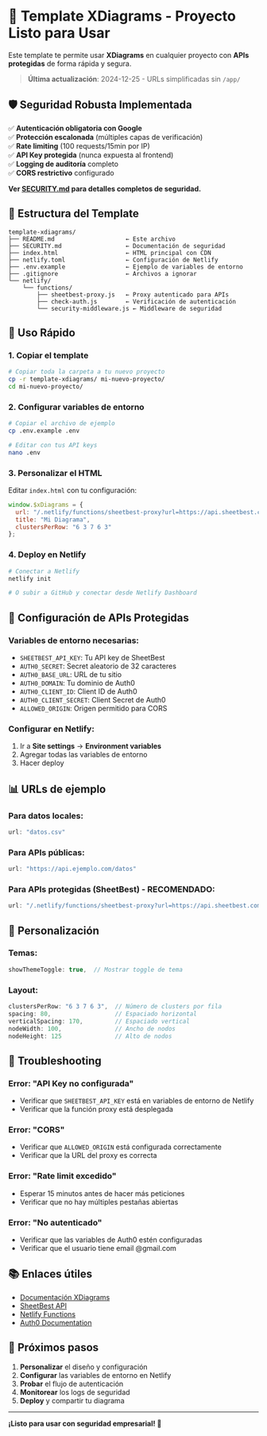 # 🚀 Template XDiagrams - Proyecto Listo para Usar

Este template te permite usar **XDiagrams** en cualquier proyecto con **APIs protegidas** de forma rápida y segura.

> **Última actualización**: 2024-12-25 - URLs simplificadas sin `/app/`

## 🛡️ Seguridad Robusta Implementada

✅ **Autenticación obligatoria con Google**  
✅ **Protección escalonada** (múltiples capas de verificación)  
✅ **Rate limiting** (100 requests/15min por IP)  
✅ **API Key protegida** (nunca expuesta al frontend)  
✅ **Logging de auditoría** completo  
✅ **CORS restrictivo** configurado  

**Ver [SECURITY.md](./SECURITY.md) para detalles completos de seguridad.**

## 📁 Estructura del Template

```
template-xdiagrams/
├── README.md                    ← Este archivo
├── SECURITY.md                  ← Documentación de seguridad
├── index.html                   ← HTML principal con CDN
├── netlify.toml                 ← Configuración de Netlify
├── .env.example                 ← Ejemplo de variables de entorno
├── .gitignore                   ← Archivos a ignorar
└── netlify/
    └── functions/
        ├── sheetbest-proxy.js   ← Proxy autenticado para APIs
        ├── check-auth.js        ← Verificación de autenticación
        └── security-middleware.js ← Middleware de seguridad
```

## 🚀 Uso Rápido

### 1. Copiar el template
```bash
# Copiar toda la carpeta a tu nuevo proyecto
cp -r template-xdiagrams/ mi-nuevo-proyecto/
cd mi-nuevo-proyecto/
```

### 2. Configurar variables de entorno
```bash
# Copiar el archivo de ejemplo
cp .env.example .env

# Editar con tus API keys
nano .env
```

### 3. Personalizar el HTML
Editar `index.html` con tu configuración:
```javascript
window.$xDiagrams = {
  url: "/.netlify/functions/sheetbest-proxy?url=https://api.sheetbest.com/sheets/TU-SHEET-ID/tabs/TU-TAB&session=" + encodeURIComponent(new URLSearchParams(window.location.search).get('session') || ''),
  title: "Mi Diagrama",
  clustersPerRow: "6 3 7 6 3"
};
```

### 4. Deploy en Netlify
```bash
# Conectar a Netlify
netlify init

# O subir a GitHub y conectar desde Netlify Dashboard
```

## 🔐 Configuración de APIs Protegidas

### Variables de entorno necesarias:
- `SHEETBEST_API_KEY`: Tu API key de SheetBest
- `AUTH0_SECRET`: Secret aleatorio de 32 caracteres
- `AUTH0_BASE_URL`: URL de tu sitio
- `AUTH0_DOMAIN`: Tu dominio de Auth0
- `AUTH0_CLIENT_ID`: Client ID de Auth0
- `AUTH0_CLIENT_SECRET`: Client Secret de Auth0
- `ALLOWED_ORIGIN`: Origen permitido para CORS

### Configurar en Netlify:
1. Ir a **Site settings** → **Environment variables**
2. Agregar todas las variables de entorno
3. Hacer deploy

## 📊 URLs de ejemplo

### Para datos locales:
```javascript
url: "datos.csv"
```

### Para APIs públicas:
```javascript
url: "https://api.ejemplo.com/datos"
```

### Para APIs protegidas (SheetBest) - RECOMENDADO:
```javascript
url: "/.netlify/functions/sheetbest-proxy?url=https://api.sheetbest.com/sheets/TU-ID/tabs/TU-TAB&session=" + encodeURIComponent(session)
```

## 🎨 Personalización

### Temas:
```javascript
showThemeToggle: true,  // Mostrar toggle de tema
```

### Layout:
```javascript
clustersPerRow: "6 3 7 6 3",  // Número de clusters por fila
spacing: 80,                  // Espaciado horizontal
verticalSpacing: 170,         // Espaciado vertical
nodeWidth: 100,               // Ancho de nodos
nodeHeight: 125               // Alto de nodos
```

## 🔧 Troubleshooting

### Error: "API Key no configurada"
- Verificar que `SHEETBEST_API_KEY` está en variables de entorno de Netlify
- Verificar que la función proxy está desplegada

### Error: "CORS"
- Verificar que `ALLOWED_ORIGIN` está configurada correctamente
- Verificar que la URL del proxy es correcta

### Error: "Rate limit excedido"
- Esperar 15 minutos antes de hacer más peticiones
- Verificar que no hay múltiples pestañas abiertas

### Error: "No autenticado"
- Verificar que las variables de Auth0 estén configuradas
- Verificar que el usuario tiene email @gmail.com

## 📚 Enlaces útiles

- [Documentación XDiagrams](https://github.com/swanix/diagrams)
- [SheetBest API](https://sheet.best/docs)
- [Netlify Functions](https://docs.netlify.com/functions/overview/)
- [Auth0 Documentation](https://auth0.com/docs)

## 🎯 Próximos pasos

1. **Personalizar** el diseño y configuración
2. **Configurar** las variables de entorno en Netlify
3. **Probar** el flujo de autenticación
4. **Monitorear** los logs de seguridad
5. **Deploy** y compartir tu diagrama

---

**¡Listo para usar con seguridad empresarial! 🚀**
